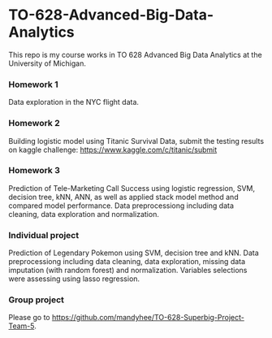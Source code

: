 # TO-628-Advanced-Big-Data-Analytics
This repo is my course works in TO 628 Advanced Big Data Analytics at the University of Michigan.

### Homework 1
Data exploration in the NYC flight data.

### Homework 2
Building logistic model using Titanic Survival Data, submit the testing results on kaggle challenge: https://www.kaggle.com/c/titanic/submit


### Homework 3
Prediction of Tele-Marketing Call Success using logistic regression, SVM, decision tree, kNN, ANN, as well as applied stack model method and compared model performance. Data preprocessiong including data cleaning, data exploration and normalization.

### Individual project
Prediction of Legendary Pokemon using SVM, decision tree and kNN. Data preprocessiong including data cleaning, data exploration, missing data imputation (with random forest) and normalization. Variables selections were assessing using lasso regression.

### Group project
Please go to https://github.com/mandyhee/TO-628-Superbig-Project-Team-5.
